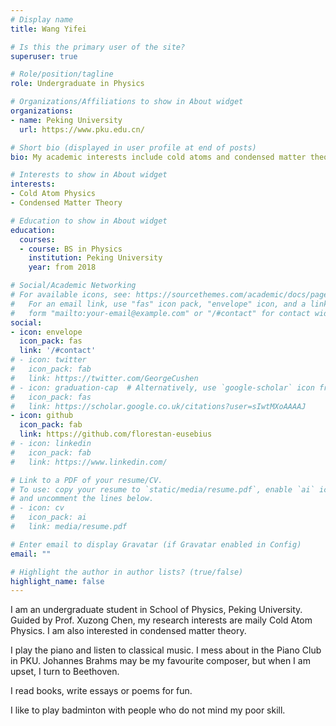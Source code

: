 ```yaml
---
# Display name
title: Wang Yifei

# Is this the primary user of the site?
superuser: true

# Role/position/tagline
role: Undergraduate in Physics

# Organizations/Affiliations to show in About widget
organizations:
- name: Peking University
  url: https://www.pku.edu.cn/

# Short bio (displayed in user profile at end of posts)
bio: My academic interests include cold atoms and condensed matter theory.

# Interests to show in About widget
interests:
- Cold Atom Physics
- Condensed Matter Theory

# Education to show in About widget
education:
  courses:
  - course: BS in Physics
    institution: Peking University
    year: from 2018

# Social/Academic Networking
# For available icons, see: https://sourcethemes.com/academic/docs/page-builder/#icons
#   For an email link, use "fas" icon pack, "envelope" icon, and a link in the
#   form "mailto:your-email@example.com" or "/#contact" for contact widget.
social:
- icon: envelope
  icon_pack: fas
  link: '/#contact'
# - icon: twitter
#   icon_pack: fab
#   link: https://twitter.com/GeorgeCushen
# - icon: graduation-cap  # Alternatively, use `google-scholar` icon from `ai` icon pack
#   icon_pack: fas
#   link: https://scholar.google.co.uk/citations?user=sIwtMXoAAAAJ
- icon: github
  icon_pack: fab
  link: https://github.com/florestan-eusebius
# - icon: linkedin
#   icon_pack: fab
#   link: https://www.linkedin.com/

# Link to a PDF of your resume/CV.
# To use: copy your resume to `static/media/resume.pdf`, enable `ai` icons in `params.toml`, 
# and uncomment the lines below.
# - icon: cv
#   icon_pack: ai
#   link: media/resume.pdf

# Enter email to display Gravatar (if Gravatar enabled in Config)
email: ""

# Highlight the author in author lists? (true/false)
highlight_name: false
---
```


I am an undergraduate student in School of Physics, Peking University. Guided by Prof. Xuzong Chen, my research interests are maily Cold Atom Physics. I am also interested in condensed matter theory. 

I play the piano and listen to classical music. I mess about in the Piano Club in PKU. Johannes Brahms may be my favourite composer, but when I am upset, I turn to Beethoven.

I read books, write essays or poems for fun. 

I like to play badminton with people who do not mind my poor skill.

<!-- {{< icon name="download" pack="fas" >}} Download my {{< staticref "media/demo_resume.pdf" "newtab" >}}resumé{{< /staticref >}}. -->
